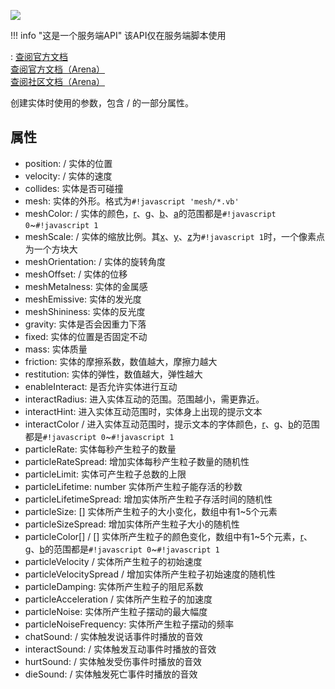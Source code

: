 <a href="https://github.com/qndm"><img src="https://img.shields.io/badge/%E6%8E%92%E7%89%88%E4%BC%98%E5%8C%96%26%E4%BF%AE%E6%AD%A3-qndm-blue"></img></a>

!!! info "这是一个服务端API"
    该API仅在服务端脚本使用

: [查阅官方文档](https://box3.yuque.com/org-wiki-box3-ev7rl4/guide/mgyn38wvv7ynaoh6)  
  [查阅官方文档（Arena）](https://box3.yuque.com/staff-khn556/wupvz3/vim7evgezkmnvhxk)  
  [查阅社区文档（Arena）](https://www.yuque.com/box3lab/api/wza4aee94r9xamg3#FctKw)

创建实体时使用的参数，包含[](Box3Entity) / [](GameEntity)的一部分属性。

## 属性
- <property>position</property>: [](Box3Vector3) / [](GameVector3) 实体的位置
- <property>velocity</property>: [](Box3Vector3) / [](GameVector3) 实体的速度
- <property>collides</property>: [](boolean) 实体是否可碰撞
- <property>mesh</property>: [](string) 实体的外形。格式为`#!javascript 'mesh/*.vb'`
- <property>meshColor</property>: [](Box3RGBAColor) / [](GameRGBAColor) 实体的颜色，[r](property)、[g](property)、[b](property)、[a](property)的范围都是`#!javascript 0`~`#!javascript 1`
- <property>meshScale</property>: [](Box3Vector3) / [](GameVector3) 实体的缩放比例。其[x](property)、[y](property)、[z](property)为`#!javascript 1`时，一个像素点为一个方块大
- <property>meshOrientation</property>: [](Box3Quaternion) / [](GameQuaternion) 实体的旋转角度
- <property>meshOffset</property>: [](Box3Vector3) / [](GameVector3) 实体的位移
- <property>meshMetalness</property>: [](number) 实体的金属感
- <property>meshEmissive</property>: [](number) 实体的发光度
- <property>meshShininess</property>: [](number) 实体的反光度
- <property>gravity</property>: [](boolean) 实体是否会因重力下落
- <property>fixed</property>: [](boolean) 实体的位置是否固定不动
- <property>mass</property>: [](number) 实体质量
- <property>friction</property>: [](number) 实体的摩擦系数，数值越大，摩擦力越大
- <property>restitution</property>: [](number) 实体的弹性，数值越大，弹性越大
- <property>enableInteract</property>: [](boolean) 是否允许实体进行互动
- <property>interactRadius</property>: [](number) 进入实体互动的范围。范围越小，需更靠近。
- <property>interactHint</property>: [](string) 进入实体互动范围时，实体身上出现的提示文本
- <property>interactColor</property>[](Box3RGBColor) / [](GameRGBColor) 进入实体互动范围时，提示文本的字体颜色，[r](property)、[g](property)、[b](property)的范围都是`#!javascript 0`~`#!javascript 1`
- <property>particleRate</property>: [](number) 实体每秒产生粒子的数量
- <property>particleRateSpread</property>: [](number) 增加实体每秒产生粒子数量的随机性
- <property>particleLimit</property>: [](number) 实体可产生粒子总数的上限
- <property>particleLifetime</property>: [](number) number 实体所产生粒子能存活的秒数
- <property>particleLifetimeSpread</property>: [](number) 增加实体所产生粒子存活时间的随机性
- <property>particleSize</property>: [](number)[] 实体所产生粒子的大小变化，数组中有1~5个元素
- <property>particleSizeSpread</property>: [](number) 增加实体所产生粒子大小的随机性
- <property>particleColor</property>[](Box3RGBColor)[] / [](GameRGBColor)[] 实体所产生粒子的颜色变化，数组中有1~5个元素，[r](property)、[g](property)、[b](property)的范围都是`#!javascript 0`~`#!javascript 1`
- <property>particleVelocity</property>[](Box3Vector3) / [](GameVector3) 实体所产生粒子的初始速度
- <property>particleVelocitySpread</property>[](Box3Vector3) / [](GameVector3) 增加实体所产生粒子初始速度的随机性
- <property>particleDamping</property>: [](number) 实体所产生粒子的阻尼系数
- <property>particleAcceleration</property>[](Box3Vector3) / [](GameVector3) 实体所产生粒子的加速度
- <property>particleNoise</property>: [](number) 实体所产生粒子摆动的最大幅度
- <property>particleNoiseFrequency</property>: [](number) 实体所产生粒子摆动的频率
- <property>chatSound</property>: [](Box3SoundEffect) / [](GameSoundEffect) 实体触发说话事件时播放的音效
- <property>interactSound</property>: [](Box3SoundEffect) / [](GameSoundEffect) 实体触发互动事件时播放的音效
- <property>hurtSound</property>: [](Box3SoundEffect) / [](GameSoundEffect) 实体触发受伤事件时播放的音效
- <property>dieSound</property>: [](Box3SoundEffect) / [](GameSoundEffect) 实体触发死亡事件时播放的音效
